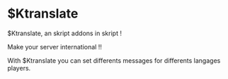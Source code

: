 # $Ktranslate
$Ktranslate, an skript addons in skript !

Make your server international !!

With $Ktranslate you can set differents messages for differents langages players.
